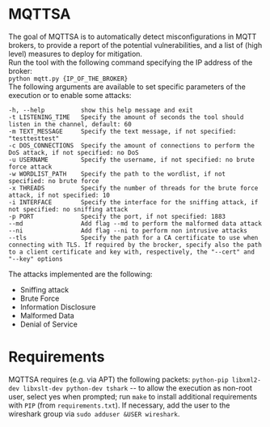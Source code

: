 # MQTTSA
The goal of MQTTSA is to automatically detect misconfigurations in MQTT brokers, to provide a report of the potential vulnerabilities, and a list of (high level) measures to deploy for mitigation.  
Run the tool with the following command specifying the IP address of the broker:  
`python mqtt.py {IP_OF_THE_BROKER}`  
The following arguments are available to set specific parameters of the execution or to enable some attacks:  

```
-h, --help          show this help message and exit  
-t LISTENING_TIME   Specify the amount of seconds the tool should listen in the channel, default: 60  
-m TEXT_MESSAGE     Specify the text message, if not specified: "testtesttest"  
-c DOS_CONNECTIONS  Specify the amount of connections to perform the DoS attack, if not specified: no DoS  
-u USERNAME         Specify the username, if not specified: no brute force attack  
-w WORDLIST_PATH    Specify the path to the wordlist, if not specified: no brute force  
-x THREADS          Specify the number of threads for the brute force attack, if not specified: 10  
-i INTERFACE        Specify the interface for the sniffing attack, if not specified: no sniffing attack  
-p PORT             Specify the port, if not specified: 1883  
--md                Add flag --md to perform the malformed data attack  
--ni                Add flag --ni to perform non intrusive attacks  
--tls               Specify the path for a CA certificate to use when connecting with TLS. If required by the brocker, specify also the path to a client certificate and key with, respectively, the "--cert" and "--key" options
```

The attacks implemented are the following:  
- Sniffing attack
- Brute Force
- Information Disclosure
- Malformed Data
- Denial of Service

# Requirements

MQTTSA requires (e.g. via APT) the following packets: `python-pip libxml2-dev libxslt-dev python-dev tshark` -- to allow the execution as non-root user, select yes when prompted; run `make` to install additional requirements with `PIP` (from `requirements.txt`). If necessary, add the user to the wireshark group via `sudo adduser &USER wireshark`.
